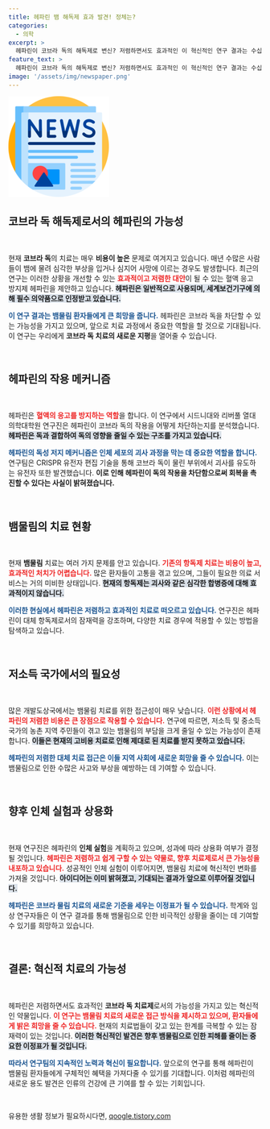 ```yaml
---
title: 헤파린 뱀 해독제 효과 발견! 정체는?
categories:
  - 의학
excerpt: >
  헤파린이 코브라 독의 해독제로 변신? 저렴하면서도 효과적인 이 혁신적인 연구 결과는 수십만 뱀물림 피해자를 구할 수 있는 희망의 빛입니다!
feature_text: >
  헤파린이 코브라 독의 해독제로 변신? 저렴하면서도 효과적인 이 혁신적인 연구 결과는 수십만 뱀물림 피해자를 구할 수 있는 희망의 빛입니다!
image: '/assets/img/newspaper.png'
---
```


<p><img src="/assets/img/newspaper.png" alt="kimp 속보" /></p>

<h2 data-ke-size="size26">코브라 독 해독제로서의 헤파린의 가능성</h2>

<p data-ke-size="size16">&nbsp;</p>

<p>현재 <strong>코브라 독</strong>의 치료는 매우 <strong>비용이 높은</strong> 문제로 여겨지고 있습니다. 매년 수많은 사람들이 뱀에 물려 심각한 부상을 입거나 심지어 사망에 이르는 경우도 발생합니다. 최근의 연구는 이러한 상황을 개선할 수 있는 <b><span style="color: #ee2323;">효과적이고 저렴한 대안</span></b>이 될 수 있는 혈액 응고 방지제 헤파린을 제안하고 있습니다. <b><span style="background-color: #21538527;">헤파린은 일반적으로 사용되며, 세계보건기구에 의해 필수 의약품으로 인정받고 있습니다.</span></b> </p>

<p><b><span style="color: #1a5490;">이 연구 결과는 뱀물림 환자들에게 큰 희망을 줍니다.</span></b> 헤파린은 코브라 독을 차단할 수 있는 가능성을 가지고 있으며, 앞으로 치료 과정에서 중요한 역할을 할 것으로 기대됩니다. 이 연구는 우리에게 <strong>코브라 독 치료의 새로운 지평</strong>을 열어줄 수 있습니다.</p>

<p data-ke-size="size16">&nbsp;</p>

<h2 data-ke-size="size26">헤파린의 작용 메커니즘</h2>

<p data-ke-size="size16">&nbsp;</p>

<p>헤파린은 <b><span style="color: #ee2323;">혈액의 응고를 방지하는 역할</span></b>을 합니다. 이 연구에서 시드니대와 리버풀 열대의학대학원 연구진은 헤파린이 코브라 독의 작용을 어떻게 차단하는지를 분석했습니다. <b><span style="background-color: #21538527;">헤파린은 독과 결합하여 독의 영향을 줄일 수 있는 구조를 가지고 있습니다.</span></b></p>

<p><b><span style="color: #1a5490;">헤파린의 독성 저지 메커니즘은 인체 세포의 괴사 과정을 막는 데 중요한 역할을 합니다.</span></b> 연구팀은 CRISPR 유전자 편집 기술을 통해 코브라 독이 물린 부위에서 괴사를 유도하는 유전자 또한 발견했습니다. <b>이로 인해 헤파린이 독의 작용을 차단함으로써 회복을 촉진할 수 있다는 사실이 밝혀졌습니다.</b></p>

<p data-ke-size="size16">&nbsp;</p>

<h2 data-ke-size="size26">뱀물림의 치료 현황</h2>

<p data-ke-size="size16">&nbsp;</p>

<p>현재 <strong>뱀물림</strong> 치료는 여러 가지 문제를 안고 있습니다. <b><span style="color: #ee2323;">기존의 항독제 치료는 비용이 높고, 효과적인 처치가 어렵습니다.</span></b> 많은 환자들이 고통을 겪고 있으며, 그들이 필요한 의료 서비스는 거의 미비한 상태입니다. <b><span style="background-color: #21538527;">현재의 항독제는 괴사와 같은 심각한 합병증에 대해 효과적이지 않습니다.</span></b></p>

<p><b><span style="color: #1a5490;">이러한 현실에서 헤파린은 저렴하고 효과적인 치료로 떠오르고 있습니다.</span></b> 연구진은 헤파린이 대체 항독제로서의 잠재력을 강조하며, 다양한 치료 경우에 적용할 수 있는 방법을 탐색하고 있습니다.</p>

<p data-ke-size="size16">&nbsp;</p>

<h2 data-ke-size="size26">저소득 국가에서의 필요성</h2>

<p data-ke-size="size16">&nbsp;</p>

<p>많은 개발도상국에서는 뱀물림 치료를 위한 접근성이 매우 낮습니다. <b><span style="color: #ee2323;">이런 상황에서 헤파린의 저렴한 비용은 큰 장점으로 작용할 수 있습니다.</span></b> 연구에 따르면, 저소득 및 중소득 국가의 농촌 지역 주민들이 겪고 있는 뱀물림의 부담을 크게 줄일 수 있는 가능성이 존재합니다. <b><span style="background-color: #21538527;">이들은 현재의 고비용 치료로 인해 제대로 된 치료를 받지 못하고 있습니다.</span></b></p>

<p><b><span style="color: #1a5490;">헤파린의 저렴한 대체 치료 접근은 이들 지역 사회에 새로운 희망을 줄 수 있습니다.</span></b> 이는 뱀물림으로 인한 수많은 사고와 부상을 예방하는 데 기여할 수 있습니다.</p>

<p data-ke-size="size16">&nbsp;</p>

<h2 data-ke-size="size26">향후 인체 실험과 상용화</h2>

<p data-ke-size="size16">&nbsp;</p>

<p>현재 연구진은 헤파린의 <strong>인체 실험</strong>을 계획하고 있으며, 성과에 따라 상용화 여부가 결정될 것입니다. <b><span style="color: #ee2323;">헤파린은 저렴하고 쉽게 구할 수 있는 약물로, 향후 치료제로서 큰 가능성을 내포하고 있습니다.</span></b> 성공적인 인체 실험이 이루어지면, 뱀물림 치료에 혁신적인 변화를 가져올 것입니다. <b><span style="background-color: #21538527;">아이디어는 이미 밝혀졌고, 기대되는 결과가 앞으로 이루어질 것입니다.</span></b></p>

<p><b><span style="color: #1a5490;">헤파린은 코브라 물림 치료의 새로운 기준을 세우는 이정표가 될 수 있습니다.</span></b> 학계와 임상 연구자들은 이 연구 결과를 통해 뱀물림으로 인한 비극적인 상황을 줄이는 데 기여할 수 있기를 희망하고 있습니다.</p>

<p data-ke-size="size16">&nbsp;</p>

<h2 data-ke-size="size26">결론: 혁신적 치료의 가능성</h2>

<p data-ke-size="size16">&nbsp;</p>

<p>헤파린은 저렴하면서도 효과적인 <strong>코브라 독 치료제</strong>로서의 가능성을 가지고 있는 혁신적인 약물입니다. <b><span style="color: #ee2323;">이 연구는 뱀물림 치료의 새로운 접근 방식을 제시하고 있으며, 환자들에게 밝은 희망을 줄 수 있습니다.</span></b> 현재의 치료법들이 갖고 있는 한계를 극복할 수 있는 잠재력이 있는 것입니다. <b><span style="background-color: #21538527;">이러한 혁신적인 발견은 향후 뱀물림으로 인한 피해를 줄이는 중요한 이정표가 될 것입니다.</span></b> </p>

<p><b><span style="color: #1a5490;">따라서 연구팀의 지속적인 노력과 혁신이 필요합니다.</span></b> 앞으로의 연구를 통해 헤파린이 뱀물림 환자들에게 구체적인 혜택을 가져다줄 수 있기를 기대합니다. 이처럼 헤파린의 새로운 용도 발견은 인류의 건강에 큰 기여를 할 수 있는 기회입니다. </p>

<p data-ke-size="size16">&nbsp;</p>
유용한 생활 정보가 필요하시다면, <a href="https://qoogle.tistory.com" rel="dofollow">qoogle.tistory.com</a>


